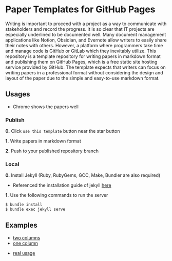 # Paper Templates for GitHub Pages

Writing is important to proceed with a project as a way to communicate with stakeholders and record the progress. It is so clear that IT projects are especially underlined to be documented well. Many document management applications like Notion, Obsidian, and Evernote allow writers to easily share their notes with others. However, a platform where programmers take time and manage code is GitHub or GitLab which they inevitably utilize. This repository is a template repository for writing papers in markdown format and publishing them on GitHub Pages, which is a free static site hosting service provided by GitHub. The template expects that writers can focus on writing papers in a professional format without considering the design and layout of the paper due to the simple and easy-to-use markdown format.

## Usages

* Chrome shows the papers well

### Publish

**0.** Click `use this template` button near the star button

**1.** Write papers in markdown format

**2.** Push to your published repository branch

### Local

**0.** Install Jekyll (Ruby, RubyGems, GCC, Make, Bundler are also required)

* Referenced the installation guide of jekyll [here](https://jekyllrb.com/docs/installation/#requirements)

**1.** Use the following commands to run the server

``` bash
$ bundle install
$ bundle exec jekyll serve
```

## Examples

+ [two columns](./examples/two-columns.html)
+ [one column](./examples/one-column.html)

- [real usage](./examples/usage.html)
